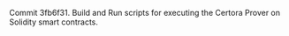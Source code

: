 Commit 3fb6f31.                    Build and Run scripts for executing the Certora Prover on Solidity smart contracts.
